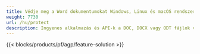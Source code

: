 ```yaml
---
title: Védje meg a Word dokumentumokat Windows, Linux és macOS rendszeren 
weight: 7730
url: /hu/protect
description: Ingyenes alkalmazás és API-k a DOC, DOCX vagy ODT fájlok védelméhez
---
```


{{< blocks/products/pf/agp/feature-solution >}} 

